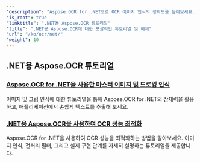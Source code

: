 ```yaml
---
"description": "Aspose.OCR for .NET으로 OCR 이미지 인식의 정확도를 높여보세요. 기울기 각도 계산, 텍스트 인식, OCR 구성 및 최적화에 대한 튜토리얼을 살펴보세요."
"is_root": true
"linktitle": ".NET용 Aspose.OCR 튜토리얼"
"title": ".NET용 Aspose.OCR에 대한 포괄적인 튜토리얼 및 예제"
"url": "/ko/ocr/net/"
"weight": 10
---
```


## .NET용 Aspose.OCR 튜토리얼
### [Aspose.OCR for .NET을 사용한 마스터 이미지 및 드로잉 인식](./master-image-and-drawing-recognition/)
이미지 및 그림 인식에 대한 튜토리얼을 통해 Aspose.OCR for .NET의 잠재력을 활용하고, 애플리케이션에서 손쉽게 텍스트를 추출해 보세요.
### [.NET용 Aspose.OCR을 사용하여 OCR 성능 최적화](./optimization-ocr/)
Aspose.OCR for .NET을 사용하여 OCR 성능을 최적화하는 방법을 알아보세요. 이미지 인식, 전처리 필터, 그리고 실제 구현 단계를 자세히 설명하는 튜토리얼을 제공합니다.